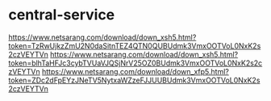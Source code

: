 # central-service
https://www.netsarang.com/download/down_xsh5.html?token=TzRwUjkzZmU2N0daSitnTEZ4QTN0QUBUdmk3VmxOOTVoL0NxK2s2czVEYTVn
https://www.netsarang.com/download/down_xsh5.html?token=blhTaHFJc3cybTVUaVJQSjNrV25OZ0BUdmk3VmxOOTVoL0NxK2s2czVEYTVn
https://www.netsarang.com/download/down_xfp5.html?token=ZDc2dFpEYzJNeTV5NytxaWZzeFJJUUBUdmk3VmxOOTVoL0NxK2s2czVEYTVn
